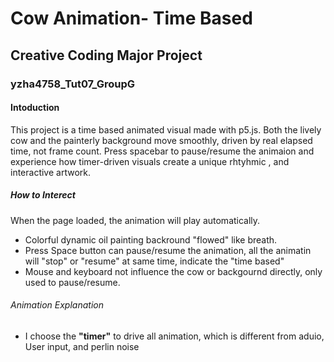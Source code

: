 # Cow Animation- Time Based
## Creative Coding Major Project
### yzha4758_Tut07_GroupG
#### Intoduction
This project is a time based animated visual made with p5.js. Both the lively cow and the painterly background move smoothly, driven by real elapsed time, not frame count. Press spacebar to pause/resume the animaion and experience how timer-driven visuals create a unique rhtyhmic , and interactive artwork.
##### How to Interect
When the page loaded, the animation will play automatically.
- Colorful dynamic oil painting backround "flowed" like breath.
- Press Space button can pause/resume the animation, all the animatin will "stop" or "resume" at same time, indicate the "time based"
- Mouse and keyboard not influence the cow or backgournd directly, only used to pause/resume.

###### Animation Explanation
- I choose the **"timer"** to drive all animation, which is different from aduio, User input, and perlin noise